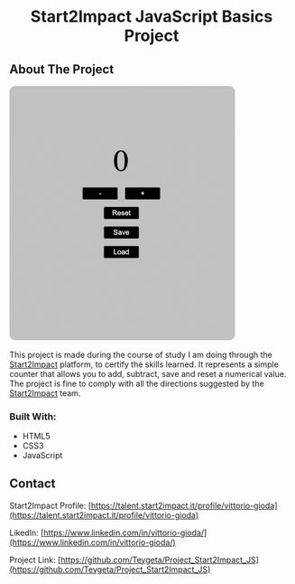   <h1 align="center">Start2Impact JavaScript Basics Project</h1>

## About The Project

<img src="./assets/img/App_Screen.png" width="400" style="border-radius: 10px" alt="App_screen"/>

This project is made during the course of study I am doing through the [Start2Impact](https://www.start2impact.it/) platform, to certify the skills learned.
It represents a simple counter that allows you to add, subtract, save and reset a numerical value.
The project is fine to comply with all the directions suggested by the [Start2Impact](https://www.start2impact.it/) team.

### Built With:

* HTML5
* CSS3
* JavaScript

## Contact

Start2Impact Profile: [https://talent.start2impact.it/profile/vittorio-gioda](https://talent.start2impact.it/profile/vittorio-gioda)

LikedIn: [https://www.linkedin.com/in/vittorio-gioda/](https://www.linkedin.com/in/vittorio-gioda/)

Project Link: [https://github.com/Teygeta/Project_Start2Impact_JS](https://github.com/Teygeta/Project_Start2Impact_JS)
